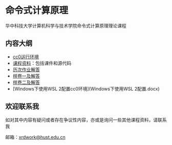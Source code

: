 # 命令式计算原理

华中科技大学计算机科学与技术学院命令式计算原理理论课程

## 内容大纲

- [cc0运行环境](cc0)
- [课程资料](Courseware)：包括课件和源代码
- [历次作业解答](Homework)
- [样卷一及解答](《命令式计算原理》样卷一及参考答案.doc)
- [样卷二及解答](《命令式计算原理》样卷二及参考答案.doc)
- [Windows下使用WSL 2配置cc0环境](Windows下使用WSL 2配置.docx)

## 欢迎联系我

如对其中内容有疑问或者存在争议性内容，亦或是询问一些其他课程资料，请联系我

邮箱：xrdwork@hust.edu.cn
